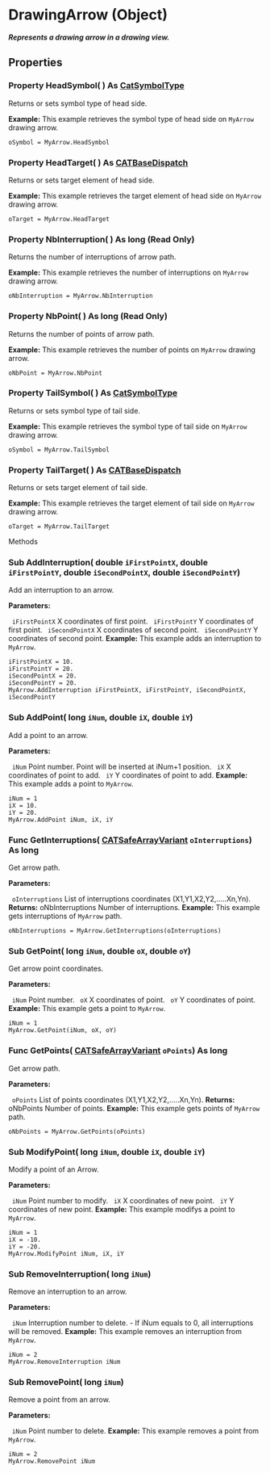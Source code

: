 # DrawingArrow (Object)

**_Represents a drawing arrow in a drawing view._**

## Properties

### Property **HeadSymbol**( ) As [CatSymbolType](../DraftingInterfaces/enum_CatSymbolType_36412.md)

Returns or sets symbol type of head side.

**Example:**      This example retrieves the symbol type of head side on `MyArrow` drawing arrow.

```VBScript
oSymbol = MyArrow.HeadSymbol

```

### Property **HeadTarget**( ) As [CATBaseDispatch](../System/interface_CATBaseDispatch_45333.md)

Returns or sets target element of head side.

**Example:**      This example retrieves the target element of head side on `MyArrow` drawing arrow.

```VBScript
oTarget = MyArrow.HeadTarget

```

### Property **NbInterruption**( ) As long (Read Only)

Returns the number of interruptions of arrow path.

**Example:**      This example retrieves the number of interruptions on `MyArrow` drawing arrow.

```VBScript
oNbInterruption = MyArrow.NbInterruption

```

### Property **NbPoint**( ) As long (Read Only)

Returns the number of points of arrow path.

**Example:**      This example retrieves the number of points on `MyArrow` drawing arrow.

```VBScript
oNbPoint = MyArrow.NbPoint

```

### Property **TailSymbol**( ) As [CatSymbolType](../DraftingInterfaces/enum_CatSymbolType_36412.md)

Returns or sets symbol type of tail side.

**Example:**      This example retrieves the symbol type of tail side on `MyArrow` drawing arrow.

```VBScript
oSymbol = MyArrow.TailSymbol

```

### Property **TailTarget**( ) As [CATBaseDispatch](../System/interface_CATBaseDispatch_45333.md)

Returns or sets target element of tail side.

**Example:**      This example retrieves the target element of tail side on `MyArrow` drawing arrow.

```VBScript
oTarget = MyArrow.TailTarget

```

Methods

### Sub **AddInterruption**( double  `iFirstPointX`,  double  `iFirstPointY`,  double  `iSecondPointX`,  double  `iSecondPointY`)

Add an interruption to an arrow.

**Parameters:**

` iFirstPointX`      X coordinates of first point.
` iFirstPointY`      Y coordinates of first point.
` iSecondPointX`      X coordinates of second point.
` iSecondPointY`      Y coordinates of second point.  **Example:**      This example adds an interruption to `MyArrow`.

```VBScript
iFirstPointX = 10.
iFirstPointY = 20.
iSecondPointX = 20.
iSecondPointY = 20.
MyArrow.AddInterruption iFirstPointX, iFirstPointY, iSecondPointX, iSecondPointY

```

### Sub **AddPoint**( long  `iNum`,  double  `iX`,  double  `iY`)

Add a point to an arrow.

**Parameters:**

` iNum`      Point number. Point will be inserted at iNum+1 position.
` iX`      X coordinates of point to add.
` iY`      Y coordinates of point to add.  **Example:**      This example adds a point to `MyArrow`.

```VBScript
iNum = 1
iX = 10.
iY = 20.
MyArrow.AddPoint iNum, iX, iY

```

### Func **GetInterruptions**( [CATSafeArrayVariant](../System/typedef_CATSafeArrayVariant_73843.md)  `oInterruptions`) As long

Get arrow path.

**Parameters:**

` oInterruptions`      List of interruptions coordinates (X1,Y1,X2,Y2,.....Xn,Yn).
**Returns:**      oNbInterruptions Number of interruptions.  **Example:**      This example gets interruptions of `MyArrow` path.

```VBScript
oNbInterruptions = MyArrow.GetInterruptions(oInterruptions)

```

### Sub **GetPoint**( long  `iNum`,  double  `oX`,  double  `oY`)

Get arrow point coordinates.

**Parameters:**

` iNum`      Point number.
` oX`      X coordinates of point.
` oY`      Y coordinates of point.  **Example:**      This example gets a point to `MyArrow`.

```VBScript
iNum = 1
MyArrow.GetPoint(iNum, oX, oY)

```

### Func **GetPoints**( [CATSafeArrayVariant](../System/typedef_CATSafeArrayVariant_73843.md)  `oPoints`) As long

Get arrow path.

**Parameters:**

` oPoints`      List of points coordinates (X1,Y1,X2,Y2,.....Xn,Yn).
**Returns:**      oNbPoints Number of points.  **Example:**      This example gets points of `MyArrow` path.

```VBScript
oNbPoints = MyArrow.GetPoints(oPoints)

```

### Sub **ModifyPoint**( long  `iNum`,  double  `iX`,  double  `iY`)

Modify a point of an Arrow.

**Parameters:**

` iNum`      Point number to modify.
` iX`      X coordinates of new point.
` iY`      Y coordinates of new point.  **Example:**      This example modifys a point to `MyArrow`.

```VBScript
iNum = 1
iX = -10.
iY = -20.
MyArrow.ModifyPoint iNum, iX, iY

```

### Sub **RemoveInterruption**( long  `iNum`)

Remove an interruption to an arrow.

**Parameters:**

` iNum`      Interruption number to delete.       \- If iNum equals to 0, all interruptions will be removed.  **Example:**      This example removes an interruption from `MyArrow`.

```VBScript
iNum = 2
MyArrow.RemoveInterruption iNum

```

### Sub **RemovePoint**( long  `iNum`)

Remove a point from an arrow.

**Parameters:**

` iNum`      Point number to delete.  **Example:**      This example removes a point from `MyArrow`.

```VBScript
iNum = 2
MyArrow.RemovePoint iNum

```